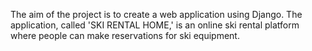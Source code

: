 The aim of the project is to create a web application using Django. The application, called 'SKI RENTAL HOME,' is an online ski rental platform where people can make reservations for ski equipment.
